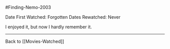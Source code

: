 #Finding-Nemo-2003

Date First Watched:  Forgotten
Dates Rewatched:  Never

I enjoyed it, but now I hardly remember it.

---
Back to [[Movies-Watched]]